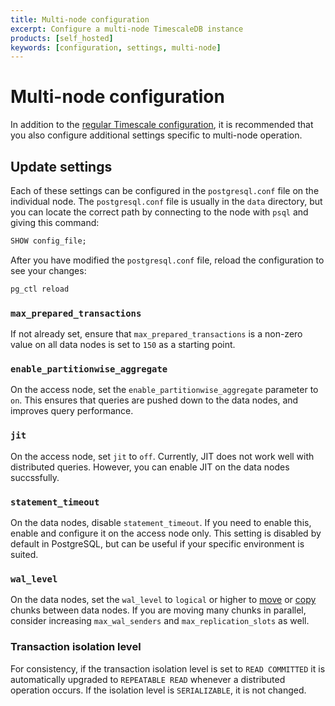 ```yaml
---
title: Multi-node configuration
excerpt: Configure a multi-node TimescaleDB instance
products: [self_hosted]
keywords: [configuration, settings, multi-node]
---
```


# Multi-node configuration

In addition to the
[regular Timescale configuration][timescaledb-configuration], it is recommended
that you also configure additional settings specific to multi-node operation.

## Update settings

Each of these settings can be configured in the `postgresql.conf` file on the
individual node. The `postgresql.conf` file is usually in the `data` directory,
but you can locate the correct path by connecting to the node with `psql` and
giving this command:

```sql
SHOW config_file;
```

After you have modified the `postgresql.conf` file, reload the configuration to
see your changes:

```bash
pg_ctl reload
```

<!--these need a better structure --LKB 2021-10-20-->
### `max_prepared_transactions`

If not already set, ensure that `max_prepared_transactions` is a non-zero value
on all data nodes is set to `150` as a starting point.

### `enable_partitionwise_aggregate`

On the access node, set the `enable_partitionwise_aggregate` parameter to `on`.
This ensures that queries are pushed down to the data nodes, and improves query
performance.

### `jit`

On the access node, set `jit` to `off`. Currently, JIT does not work well with
distributed queries. However, you can enable JIT on the data nodes succssfully.

### `statement_timeout`

On the data nodes, disable `statement_timeout`. If you need to enable this,
enable and configure it on the access node only. This setting is disabled by
default in PostgreSQL, but can be useful if your specific environment is suited.

### `wal_level`

On the data nodes, set the `wal_level` to `logical` or higher to
[move][move_chunk] or [copy][copy_chunk] chunks between data nodes. If you
are moving many chunks in parallel, consider increasing `max_wal_senders` and
`max_replication_slots` as well.

### Transaction isolation level

For consistency, if the transaction isolation level is set to `READ COMMITTED`
it is automatically upgraded to `REPEATABLE READ` whenever a distributed
operation occurs. If the isolation level is `SERIALIZABLE`, it is not changed.

[copy_chunk]: /api/:currentVersion:/distributed-hypertables/copy_chunk_experimental
[move_chunk]: /api/:currentVersion:/distributed-hypertables/move_chunk_experimental
[timescaledb-configuration]: /self-hosted/:currentVersion:/configuration/
